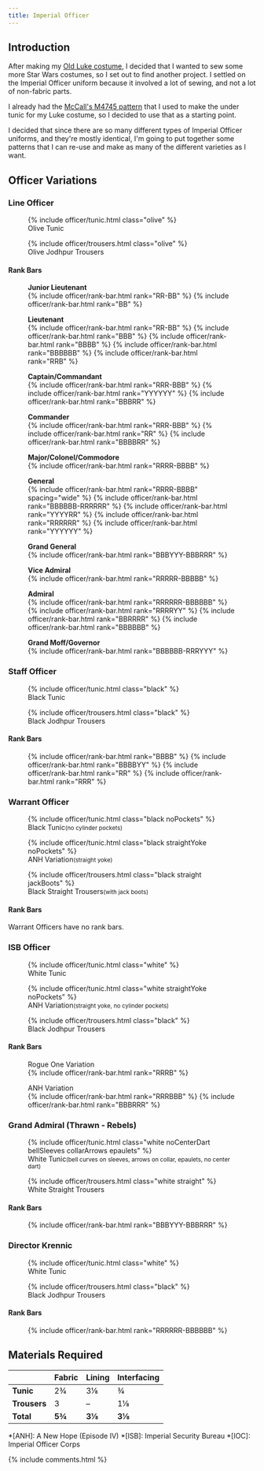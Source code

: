 ```yaml
---
title: Imperial Officer
---
```


<link rel="stylesheet" type="text/css" href="{{ '/assets/css/imperial-officer.css?v=' | append: site.github.build_revision | relative_url }}" />

## Introduction

After making my [Old Luke costume](/costuming/luke-tfa.html), I decided that I wanted to sew some more Star Wars costumes, so I set out to find another project. I settled on the Imperial Officer uniform because it involved a lot of sewing, and not a lot of non-fabric parts.

I already had the [McCall's M4745 pattern](https://mccallpattern.mccall.com/m4745) that I used to make the under tunic for my Luke costume, so I decided to use that as a starting point.

I decided that since there are so many different types of Imperial Officer uniforms, and they're mostly identical, I'm going to put together some patterns that I can re-use and make as many of the different varieties as I want.

## Officer Variations

### Line Officer
<figure>
	{% include officer/tunic.html class="olive" %}
	<figcaption>Olive Tunic</figcaption>
</figure>
<figure>
	{% include officer/trousers.html class="olive" %}
	<figcaption>Olive Jodhpur Trousers</figcaption>
</figure>

#### Rank Bars
<figure>
	<figcaption><strong>Junior Lieutenant</strong></figcaption>
	{% include officer/rank-bar.html rank="RR-BB" %}
	{% include officer/rank-bar.html rank="BB" %}
</figure>
<figure>
	<figcaption><strong>Lieutenant</strong></figcaption>
	{% include officer/rank-bar.html rank="RR-BB" %}
	{% include officer/rank-bar.html rank="BBB" %}
	{% include officer/rank-bar.html rank="BBBB" %}
	{% include officer/rank-bar.html rank="BBBBBB" %}
	{% include officer/rank-bar.html rank="RRB" %}
</figure>
<figure>
	<figcaption><strong>Captain/<wbr/>Commandant</strong></figcaption>
	{% include officer/rank-bar.html rank="RRR-BBB" %}
	{% include officer/rank-bar.html rank="YYYYYY" %}
	{% include officer/rank-bar.html rank="BBBRR" %}
</figure>
<figure>
	<figcaption><strong>Commander</strong></figcaption>
	{% include officer/rank-bar.html rank="RRR-BBB" %}
	{% include officer/rank-bar.html rank="RR" %}
	{% include officer/rank-bar.html rank="BBBBRR" %}
</figure>
<figure>
	<figcaption><strong>Major/<wbr/>Colonel/<wbr/>Commodore</strong></figcaption>
	{% include officer/rank-bar.html rank="RRRR-BBBB" %}
</figure>
<figure>
	<figcaption><strong>General</strong></figcaption>
	{% include officer/rank-bar.html rank="RRRR-BBBB" spacing="wide" %}
	{% include officer/rank-bar.html rank="BBBBBB-RRRRRR" %}
	{% include officer/rank-bar.html rank="YYYYRR" %}
	{% include officer/rank-bar.html rank="RRRRRR" %}
	{% include officer/rank-bar.html rank="YYYYYY" %}
</figure>
<figure>
	<figcaption><strong>Grand General</strong></figcaption>
	{% include officer/rank-bar.html rank="BBBYYY-BBBRRR" %}
</figure>
<figure>
	<figcaption><strong>Vice Admiral</strong></figcaption>
	{% include officer/rank-bar.html rank="RRRRR-BBBBB" %}
</figure>
<figure>
	<figcaption><strong>Admiral</strong></figcaption>
	{% include officer/rank-bar.html rank="RRRRRR-BBBBBB" %}
	{% include officer/rank-bar.html rank="RRRRYY" %}
	{% include officer/rank-bar.html rank="BBRRRR" %}
	{% include officer/rank-bar.html rank="BBBBBB" %}
</figure>
<figure>
	<figcaption><strong>Grand Moff/<wbr/>Governor</strong></figcaption>
	{% include officer/rank-bar.html rank="BBBBBB-RRRYYY" %}
</figure>

### Staff Officer
<figure>
	{% include officer/tunic.html class="black" %}
	<figcaption>Black Tunic</figcaption>
</figure>
<figure>
	{% include officer/trousers.html class="black" %}
	<figcaption>Black Jodhpur Trousers</figcaption>
</figure>

#### Rank Bars
<figure>
	{% include officer/rank-bar.html rank="BBBB" %}
	{% include officer/rank-bar.html rank="BBBBYY" %}
	{% include officer/rank-bar.html rank="RR" %}
	{% include officer/rank-bar.html rank="RRR" %}
</figure>

### Warrant Officer
<figure>
	{% include officer/tunic.html class="black noPockets" %}
	<figcaption>Black Tunic<small>(no cylinder pockets)</small></figcaption>
</figure>
<figure>
	{% include officer/tunic.html class="black straightYoke noPockets" %}
	<figcaption>ANH Variation<small>(straight yoke)</small></figcaption>
</figure>
<figure>
	{% include officer/trousers.html class="black straight jackBoots" %}
	<figcaption>Black Straight Trousers<small>(with jack boots)</small></figcaption>
</figure>

#### Rank Bars
Warrant Officers have no rank bars.

### ISB Officer
<figure>
	{% include officer/tunic.html class="white" %}
	<figcaption>White Tunic</figcaption>
</figure>
<figure>
	{% include officer/tunic.html class="white straightYoke noPockets" %}
	<figcaption>ANH Variation<small>(straight yoke,<wbr/> no cylinder pockets)</small></figcaption>
</figure>
<figure>
	{% include officer/trousers.html class="black" %}
	<figcaption>Black Jodhpur Trousers</figcaption>
</figure>

#### Rank Bars
<figure>
	<figcaption>Rogue One Variation</figcaption>
	{% include officer/rank-bar.html rank="RRRB" %}
</figure>
<figure>
	<figcaption>ANH Variation</figcaption>
	{% include officer/rank-bar.html rank="RRRBBB" %}
	{% include officer/rank-bar.html rank="BBBRRR" %}
</figure>

### Grand Admiral (Thrawn - Rebels)
<figure>
	{% include officer/tunic.html class="white noCenterDart bellSleeves collarArrows epaulets" %}
	<figcaption>White Tunic<small>(bell curves on sleeves,<wbr/> arrows on collar,<wbr/> epaulets,<wbr/> no center dart)</small></figcaption>
</figure>
<figure>
	{% include officer/trousers.html class="white straight" %}
	<figcaption>White Straight Trousers</figcaption>
</figure>

#### Rank Bars
<figure>
	{% include officer/rank-bar.html rank="BBBYYY-BBBRRR" %}
</figure>

### Director Krennic
<figure>
	{% include officer/tunic.html class="white" %}
	<figcaption>White Tunic</figcaption>
</figure>
<figure>
	{% include officer/trousers.html class="black" %}
	<figcaption>Black Jodhpur Trousers</figcaption>
</figure>

#### Rank Bars
<figure>
	{% include officer/rank-bar.html rank="RRRRRR-BBBBBB" %}
</figure>

## Materials Required

|  | **Fabric** | **Lining** | **Interfacing** |
|---|---|---|---|
| **Tunic** | 2¾ | 3⅛ | ¾ |
| **Trousers** | 3 | – | 1⅛ |
| **Total** | **5¾** | **3⅛** | **3⅛** |

*[ANH]: A New Hope (Episode IV)
*[ISB]: Imperial Security Bureau
*[IOC]: Imperial Officer Corps

<script type="text/javascript" src="{{ '/assets/js/imperial-officer.js?v=' | append: site.github.build_revision | relative_url }}"></script>

{% include comments.html %}
